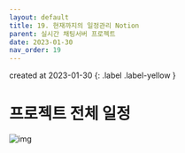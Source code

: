 ```yaml
---
layout: default
title: 19. 현재까지의 일정관리 Notion
parent: 실시간 채팅서버 프로젝트
date: 2023-01-30
nav_order: 19
---
```


created at 2023-01-30
{: .label .label-yellow }

# 프로젝트 전체 일정
![img](../../../assets/img/그림1.png)